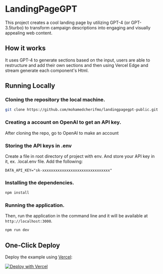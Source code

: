 # LandingPageGPT

This project creates a cool landing page by utilizing GPT-4 (or GPT-3.5turbo) to transform campaign descriptions into engaging and visually appealing web content.


## How it works

It uses GPT-4 to generate sections based on the input, users are able to restructure and add their own sections and then using Vercel Edge and stream generate each component's Html.

## Running Locally

### Cloning the repository the local machine.

```bash
git clone https://github.com/mohamedcherifmo/landingpagegpt-public.git
```

### Creating a account on OpenAI to get an API key.

After cloning the repo, go to OpenAI to make an account

### Storing the API keys in .env

Create a file in root directory of project with env. And store your API key in it, ex. .local.env file.
Add the following:

```
DATA_API_KEY="sk-xxxxxxxxxxxxxxxxxxxxxxxxxxxxxxx"
```


### Installing the dependencies.

```bash
npm install
```

### Running the application.

Then, run the application in the command line and it will be available at `http://localhost:3000`.

```bash
npm run dev
```

## One-Click Deploy

Deploy the example using [Vercel](https://vercel.com?utm_source=github&utm_medium=readme&utm_campaign=vercel-examples):

[![Deploy with Vercel](https://vercel.com/button)](https://github.com/mohamedcherifmo/landingpagegpt-public.git)